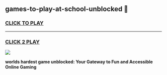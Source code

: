 
## games-to-play-at-school-unblocked 👋
<h3>
<a href="https://premium.freeplayer.one?title=games-to-play-at-school-unblocked&ref=14F">CLICK TO PLAY</a></h3>
<hr>

<h3>
<a href="https://premium.freeplayer.one?title=games-to-play-at-school-unblocked&ref=14F">CLICK 2 PLAY</a>
  
</h3>

<a href="https://premium.freeplayer.one?title=games-to-play-at-school-unblocked&ref=12F/"><img src="https://clearcache.store/games.png"></a>


**worlds hardest game unblocked: Your Gateway to Fun and Accessible Online Gaming**
